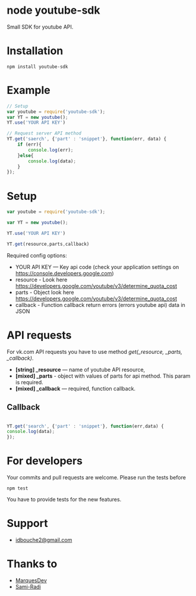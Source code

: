 node youtube-sdk
================
Small SDK for youtube API.

# Installation
    npm install youtube-sdk

# Example
```js
// Setup
var youtube = require('youtube-sdk');
var YT = new youtube();
YT.use('YOUR API KEY')

// Request server API method
YT.get('saerch', {'part' : 'snippet'}, function(err, data) {
    if (err){
        console.log(err);
    }else{
        console.log(data);
    }
});
```

# Setup
```js
var youtube = require('youtube-sdk');

var YT = new youtube();

YT.use('YOUR API KEY')

YT.get(resource,parts,callback)
```

Required config options:
* YOUR API KEY — Key api code (check your application settings on https://console.developers.google.com)
* resource - Look here https://developers.google.com/youtube/v3/determine_quota_cost
* parts -  Object look here https://developers.google.com/youtube/v3/determine_quota_cost
* callback - Function callback return errors (errors youtube api) data in JSON


# API requests
For vk.com API requests you have to use method *get(_resource, _parts, _callback)*.

* **[string] _resource** — name of youtube API resource,
* **[mixed] _parts** - object with values of parts for api method. This param is required.
* **[mixed] _callback** — required, function callback.


## Callback
```js

YT.get('search', {'part' : 'snippet'}, function(err,data) {
console.log(data);
});
```

# For developers
Your commits and pull requests are welcome. Please run the tests before

    npm test

You have to provide tests for the new features.

# Support
* idbouche2@gmail.com


# Thanks to
* [MarquesDev](https://github.com/MarquesDev)
* [Sami-Radi](https://github.com/Sami-Radi)
